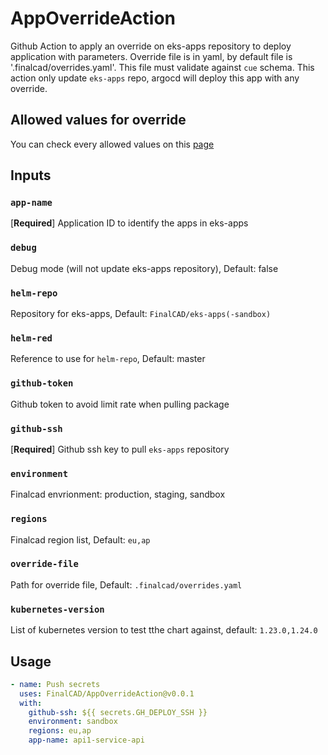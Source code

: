 # AppOverrideAction

Github Action to apply an override on eks-apps repository to deploy application with parameters.
Override file is in yaml, by default file is '.finalcad/overrides.yaml'.
This file must validate against `cue` schema.
This action only update `eks-apps` repo, argocd will deploy this app with any override.

## Allowed values for override

You can check every allowed values on this [page](https://finalcad.atlassian.net/wiki/spaces/INFRA/pages/3752656915/Override+parameters)

## Inputs
### `app-name`
[**Required**] Application ID to identify the apps in eks-apps

### `debug`
Debug mode (will not update eks-apps repository), Default: false

### `helm-repo`
Repository for eks-apps, Default: `FinalCAD/eks-apps(-sandbox)`

### `helm-red`
Reference to use for `helm-repo`, Default: master

### `github-token`
Github token to avoid limit rate when pulling package

### `github-ssh`
[**Required**] Github ssh key to pull `eks-apps` repository

### `environment`
Finalcad envrionment: production, staging, sandbox

### `regions`
Finalcad region list, Default: `eu,ap`

### `override-file`
Path for override file, Default: `.finalcad/overrides.yaml`

### `kubernetes-version`
List of kubernetes version to test tthe chart against, default: `1.23.0,1.24.0`

## Usage

```yaml
- name: Push secrets
  uses: FinalCAD/AppOverrideAction@v0.0.1
  with:
    github-ssh: ${{ secrets.GH_DEPLOY_SSH }}
    environment: sandbox
    regions: eu,ap
    app-name: api1-service-api
```
